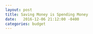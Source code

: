 ```yaml
---
layout: post
title: Saving Money is Spending Money
date:   2016-12-06 21:12:00 -0400
categories: budget
---
```

